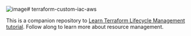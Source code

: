 ![image](https://github.com/keerthanav-19/terraform-custom-iac-aws/assets/172586020/cbc23849-d0b0-4455-982c-10d13ae39ef1)# terraform-custom-iac-aws

This is a companion repository to [Learn Terraform Lifecycle Management tutorial](https://developer.hashicorp.com/terraform/intro). Follow along to learn more about resource management.
